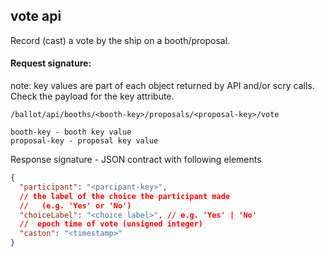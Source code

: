 ## vote api

Record (cast) a vote by the ship on a booth/proposal.

#### Request signature:

note: key values are part of each object returned by API and/or scry calls. Check the payload for the key attribute.

```
/ballot/api/booths/<booth-key>/proposals/<proposal-key>/vote

booth-key - booth key value
proposal-key - proposal key value
```

Response signature - JSON contract with following elements

```json
{
  "participant": "<parcipant-key>",
  // the label of the choice the participant made
  //   (e.g. 'Yes' or 'No')
  "choiceLabel": "<choice label>", // e.g. 'Yes' | 'No'
  //  epoch time of vote (unsigned integer)
  "caston": "<timestamp>"
}
```
